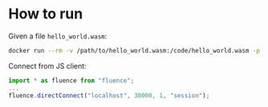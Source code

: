 # How to run

Given a file `hello_world.wasm`:
```bash
docker run --rm -v /path/to/hello_world.wasm:/code/hello_world.wasm -p 30000:30000 fluencelabs/frun
```

Connect from JS client:
```js
import * as fluence from "fluence";
...
fluence.directConnect("localhost", 30000, 1, "session");
```